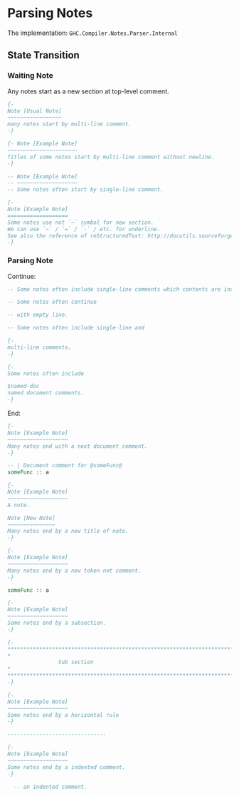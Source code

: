 # Parsing Notes

The implementation: `GHC.Compiler.Notes.Parser.Internal`

## State Transition

### Waiting Note

Any notes start as a new section at top-level comment.

```haskell
{-
Note [Usual Note]
~~~~~~~~~~~~~~~~~
many notes start by multi-line comment.
-}
```

```haskell
{- Note [Example Note]
~~~~~~~~~~~~~~~~~~~~~~
Titles of some notes start by multi-line comment without newline.
-}
```

```haskell
-- Note [Example Note]
-- ~~~~~~~~~~~~~~~~~~~
-- Some notes often start by single-line comment.
```

```haskell
{-
Note [Example Note]
===================
Some notes use not `~` symbol for new section.
We can use `~` / `=` / `-` / etc. for underline.
See also the reference of reStructuredText: http://docutils.sourceforge.net/docs/ref/rst/restructuredtext.html#sections
-}
```

### Parsing Note

Continue:

```haskell
-- Some notes often include single-line comments which contents are indented.
```

```haskell
-- Some notes often continue

-- with empty line.
```

```haskell
-- Some notes often include single-line and

{-
multi-line comments.
-}
```

```haskell
{-
Some notes often include

$named-doc
named document comments.
-}
```

End:

```haskell
{-
Note [Example Note]
~~~~~~~~~~~~~~~~~~~
Many notes end with a next document comment.
-}

-- | Document comment for @someFunc@
someFunc :: a
```

```haskell
{-
Note [Example Note]
~~~~~~~~~~~~~~~~~~~
A note.

Note [New Note]
~~~~~~~~~~~~~~~
Many notes end by a new title of note.
-}
```

```haskell
{-
Note [Example Note]
~~~~~~~~~~~~~~~~~~~
Many notes end by a new token not comment.
-}

someFunc :: a
```

```haskell
{-
Note [Example Note]
~~~~~~~~~~~~~~~~~~~
Some notes end by a subsection.
-}

{-
************************************************************************
*                                                                      *
                Sub section
*                                                                      *
************************************************************************
-}
```

```haskell
{-
Note [Example Note]
~~~~~~~~~~~~~~~~~~~
Some notes end by a horizontal rule
-}

-------------------------------
```

```haskell
{-
Note [Example Note]
~~~~~~~~~~~~~~~~~~~
Some notes end by a indented comment.
-}

  -- an indented comment.
```

